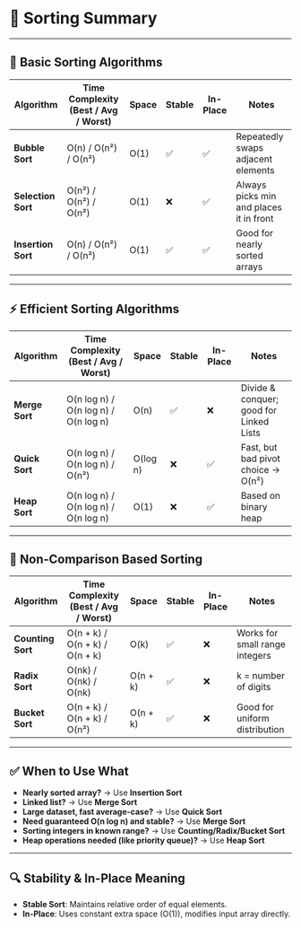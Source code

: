 # 🔢 Sorting Summary

---

## 🔢 **Basic Sorting Algorithms**

| Algorithm         | Time Complexity (Best / Avg / Worst) | Space | Stable | In-Place | Notes                                   |
|------------------|----------------------------------------|--------|--------|----------|-----------------------------------------|
| **Bubble Sort**   | O(n) / O(n²) / O(n²)                  | O(1)   | ✅     | ✅       | Repeatedly swaps adjacent elements      |
| **Selection Sort**| O(n²) / O(n²) / O(n²)                 | O(1)   | ❌     | ✅       | Always picks min and places it in front |
| **Insertion Sort**| O(n) / O(n²) / O(n²)                  | O(1)   | ✅     | ✅       | Good for nearly sorted arrays           |

---

## ⚡ **Efficient Sorting Algorithms**

| Algorithm        | Time Complexity (Best / Avg / Worst) | Space     | Stable | In-Place | Notes                                |
|------------------|----------------------------------------|-----------|--------|----------|--------------------------------------|
| **Merge Sort**    | O(n log n) / O(n log n) / O(n log n)  | O(n)      | ✅     | ❌       | Divide & conquer; good for Linked Lists |
| **Quick Sort**    | O(n log n) / O(n log n) / O(n²)       | O(log n)  | ❌     | ✅       | Fast, but bad pivot choice → O(n²)   |
| **Heap Sort**     | O(n log n) / O(n log n) / O(n log n)  | O(1)      | ❌     | ✅       | Based on binary heap                 |

---

## 🧠 **Non-Comparison Based Sorting**

| Algorithm         | Time Complexity (Best / Avg / Worst) | Space     | Stable | In-Place | Notes                               |
|-------------------|----------------------------------------|-----------|--------|----------|-------------------------------------|
| **Counting Sort**  | O(n + k) / O(n + k) / O(n + k)        | O(k)      | ✅     | ❌       | Works for small range integers      |
| **Radix Sort**     | O(nk) / O(nk) / O(nk)                 | O(n + k)  | ✅     | ❌       | k = number of digits                |
| **Bucket Sort**    | O(n + k) / O(n + k) / O(n²)           | O(n + k)  | ✅     | ❌       | Good for uniform distribution       |

---

## ✅ **When to Use What**

- **Nearly sorted array?** → Use **Insertion Sort**
- **Linked list?** → Use **Merge Sort**
- **Large dataset, fast average-case?** → Use **Quick Sort**
- **Need guaranteed O(n log n) and stable?** → Use **Merge Sort**
- **Sorting integers in known range?** → Use **Counting/Radix/Bucket Sort**
- **Heap operations needed (like priority queue)?** → Use **Heap Sort**

---

## 🔍 Stability & In-Place Meaning

- **Stable Sort**: Maintains relative order of equal elements.
- **In-Place**: Uses constant extra space (O(1)), modifies input array directly.
